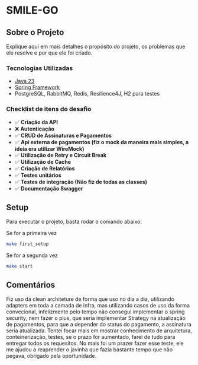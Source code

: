 # SMILE-GO

## Sobre o Projeto

Explique aqui em mais detalhes o propósito do projeto, os problemas que ele resolve e por que ele foi criado.

### Tecnologias Utilizadas
- [Java 23](https://openjdk.org/projects/jdk/23/)
- [Spring Framework](https://spring.io/)
- PostgreSQL, RabbitMQ, Redis, Resilience4J, H2 para testes

### Checklist de itens do desafio

- ✅ **Criação da API**
- ❌ **Autenticação**
- ✅ **CRUD de Assinaturas e Pagamentos**
- ✅ **Api externa de pagamentos (fiz o mock da maneira mais simples, a ideia era utilizar WireMock)**
- ✅ **Utilização de Retry e Circuit Break**
- ✅ **Utilização de Cache**
- ✅ **Criação de Relatórios**
- ✅ **Testes unitários**
- ✅ **Testes de integração (Não fiz de todas as classes)**
- ✅ **Documentação Swagger**

## Setup

Para executar o projeto, basta rodar o comando abaixo:

Se for a primeira vez
```bash
make first_setup
```

Se for a segunda vez
```bash
make start
```

## Comentários

Fiz uso da clean architeture de forma que uso no dia a dia, utilizando adapters em toda a camada de infra, mas utilizando
casos de uso da forma convecional, infelizmente pelo tempo não consegui implementar o spring security, nem fazer o plus, que 
seria implementar Strategy na atualização de pagamentos, para que a depender do status do pagamento, a assinatura seria atualizada.
Tentei focar mais em mostrar conhecimento de arquitetura, conteinerização, testes, se o prazo for aumentado, farei de tudo para
entregar todos os requesitos. No mais foi um prazer fazer esse teste, ele me ajudou a reaprender o javinha que fazia bastante 
tempo que não pegava, obrigado pela oportunidade.



